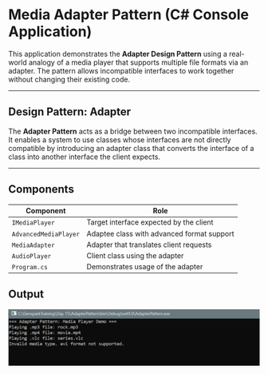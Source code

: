 # Media Adapter Pattern (C# Console Application)

This application demonstrates the **Adapter Design Pattern** using a real-world analogy of a media player that supports multiple file formats via an adapter. The pattern allows incompatible interfaces to work together without changing their existing code.

---

## Design Pattern: Adapter

The **Adapter Pattern** acts as a bridge between two incompatible interfaces. It enables a system to use classes whose interfaces are not directly compatible by introducing an adapter class that converts the interface of a class into another interface the client expects.

---

## Components

| Component          | Role                                        |
|--------------------|---------------------------------------------|
| `IMediaPlayer`     | Target interface expected by the client     |
| `AdvancedMediaPlayer` | Adaptee class with advanced format support |
| `MediaAdapter`     | Adapter that translates client requests     |
| `AudioPlayer`      | Client class using the adapter              |
| `Program.cs`       | Demonstrates usage of the adapter           |

## Output

![alt text](image.png)



